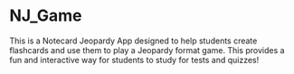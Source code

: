 # NJ_Game
This is a Notecard Jeopardy App designed to help students create flashcards and use them to play a Jeopardy format game. This provides a fun and interactive way for students to study for tests and quizzes!
